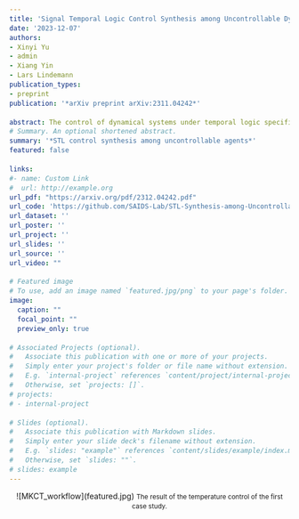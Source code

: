 ```yaml
---
title: 'Signal Temporal Logic Control Synthesis among Uncontrollable Dynamic Agents with Conformal Prediction'
date: '2023-12-07'
authors:
- Xinyi Yu
- admin
- Xiang Yin
- Lars Lindemann
publication_types:
- preprint
publication: '*arXiv preprint arXiv:2311.04242*'

abstract: The control of dynamical systems under temporal logic specifications among uncontrollable dynamic agents is challenging due to the agents' a-priori unknown behavior. Existing works have considered the problem where either all agents are controllable, the agent models are deterministic and known, or no safety guarantees are provided. We propose a predictive control synthesis framework that guarantees, with high probability, the satisfaction of signal temporal logic (STL) tasks that are defined over the system and uncontrollable stochastic agents. We use trajectory predictors and conformal prediction to construct probabilistic prediction regions for each uncontrollable agent that are valid over multiple future time steps. Specifically, we reduce conservatism and increase data efficiency compared to existing works by constructing a normalized prediction region over all agents and time steps. We then formulate a worst-case mixed integer program (MIP) that accounts for all agent realizations within the prediction region to obtain control inputs that provably guarantee task satisfaction with high probability. To efficiently solve this MIP, we propose an equivalent MIP program based on KKT conditions of the original one. We illustrate our control synthesis framework on two case studies.
# Summary. An optional shortened abstract.
summary: '*STL control synthesis among uncontrollable agents*'
featured: false

links:
#- name: Custom Link
#  url: http://example.org
url_pdf: "https://arxiv.org/pdf/2312.04242.pdf"
url_code: 'https://github.com/SAIDS-Lab/STL-Synthesis-among-Uncontrollable-Agents'
url_dataset: ''
url_poster: ''
url_project: ''
url_slides: ''
url_source: ''
url_video: ""

# Featured image
# To use, add an image named `featured.jpg/png` to your page's folder. 
image:
  caption: ""
  focal_point: ""
  preview_only: true

# Associated Projects (optional).
#   Associate this publication with one or more of your projects.
#   Simply enter your project's folder or file name without extension.
#   E.g. `internal-project` references `content/project/internal-project/index.md`.
#   Otherwise, set `projects: []`.
# projects:
# - internal-project

# Slides (optional).
#   Associate this publication with Markdown slides.
#   Simply enter your slide deck's filename without extension.
#   E.g. `slides: "example"` references `content/slides/example/index.md`.
#   Otherwise, set `slides: ""`.
# slides: example
---
```



<center>
![MKCT_workflow](featured.jpg)
<small>The result of the temperature control of the first case study.</small>
</center>
